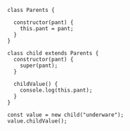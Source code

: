     class Parents {
      
      constructor(pant) {
        this.pant = pant;
      }
    }
    
    class child extends Parents {
      constructor(pant) {
        super(pant);
      }
    
      childValue() {
        console.log(this.pant);
      }
    }
    
    const value = new child("underware");
    value.childValue();

